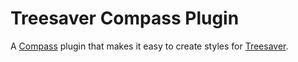 Treesaver Compass Plugin
========================

A [Compass](http://compass-style.org/) plugin that makes it easy to create
styles for [Treesaver](http://treesaverjs.com/).
